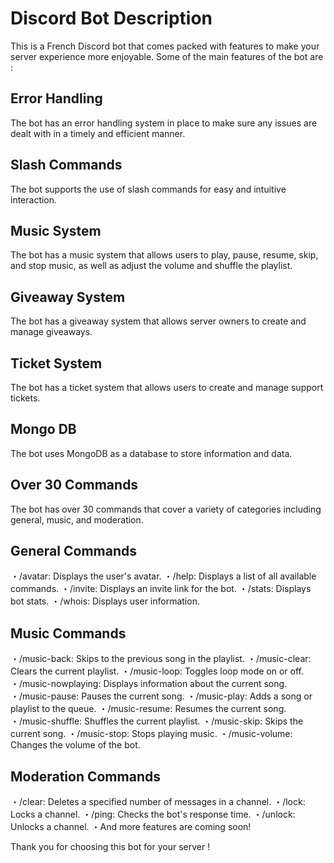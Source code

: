 # Discord Bot Description

This is a French Discord bot that comes packed with features to make your server experience more enjoyable. Some of the main features of the bot are :

## Error Handling

The bot has an error handling system in place to make sure any issues are dealt with in a timely and efficient manner.

## Slash Commands

The bot supports the use of slash commands for easy and intuitive interaction.

## Music System

The bot has a music system that allows users to play, pause, resume, skip, and stop music, as well as adjust the volume and shuffle the playlist.

## Giveaway System

The bot has a giveaway system that allows server owners to create and manage giveaways.

## Ticket System

The bot has a ticket system that allows users to create and manage support tickets.

## Mongo DB

The bot uses MongoDB as a database to store information and data.

## Over 30 Commands

The bot has over 30 commands that cover a variety of categories including general, music, and moderation.

## General Commands

・/avatar: Displays the user's avatar.
・/help: Displays a list of all available commands.
・/invite: Displays an invite link for the bot.
・/stats: Displays bot stats.
・/whois: Displays user information.

## Music Commands

・/music-back: Skips to the previous song in the playlist.
・/music-clear: Clears the current playlist.
・/music-loop: Toggles loop mode on or off.
・/music-nowplaying: Displays information about the current song.
・/music-pause: Pauses the current song.
・/music-play: Adds a song or playlist to the queue.
・/music-resume: Resumes the current song.
・/music-shuffle: Shuffles the current playlist.
・/music-skip: Skips the current song.
・/music-stop: Stops playing music.
・/music-volume: Changes the volume of the bot.

## Moderation Commands

・/clear: Deletes a specified number of messages in a channel.
・/lock: Locks a channel.
・/ping: Checks the bot's response time.
・/unlock: Unlocks a channel.
・And more features are coming soon!

Thank you for choosing this bot for your server !
